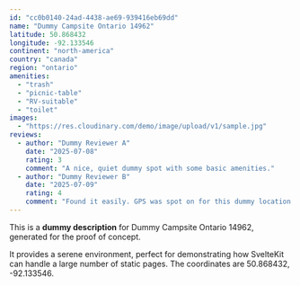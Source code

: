 ```yaml
---
id: "cc0b0140-24ad-4438-ae69-939416eb69dd"
name: "Dummy Campsite Ontario 14962"
latitude: 50.868432
longitude: -92.133546
continent: "north-america"
country: "canada"
region: "ontario"
amenities:
  - "trash"
  - "picnic-table"
  - "RV-suitable"
  - "toilet"
images:
  - "https://res.cloudinary.com/demo/image/upload/v1/sample.jpg"
reviews:
  - author: "Dummy Reviewer A"
    date: "2025-07-08"
    rating: 3
    comment: "A nice, quiet dummy spot with some basic amenities."
  - author: "Dummy Reviewer B"
    date: "2025-07-09"
    rating: 4
    comment: "Found it easily. GPS was spot on for this dummy location."
---
```


This is a **dummy description** for Dummy Campsite Ontario 14962, generated for the proof of concept.

It provides a serene environment, perfect for demonstrating how SvelteKit can handle a large number of static pages. The coordinates are 50.868432, -92.133546.
